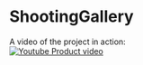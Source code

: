 # ShootingGallery

A video of the project in action:<br/>
[![Youtube Product video](https://img.youtube.com/vi/d95vk3s9cJs/0.jpg)](https://www.youtube.com/watch?v=d95vk3s9cJs)
